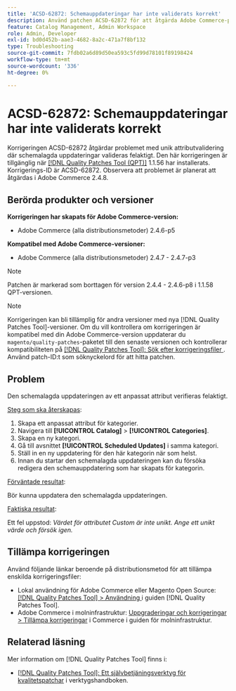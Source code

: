 ```yaml
---
title: 'ACSD-62872: Schemauppdateringar har inte validerats korrekt'
description: Använd patchen ACSD-62872 för att åtgärda Adobe Commerce-problemet med unik attributvalidering där schemalagda uppdateringar inte valideras korrekt.
feature: Catalog Management, Admin Workspace
role: Admin, Developer
exl-id: bd0d452b-aae3-4682-8a2c-471a7f8bf132
type: Troubleshooting
source-git-commit: 7fdb02a6d89d50ea593c5fd99d78101f89198424
workflow-type: tm+mt
source-wordcount: '336'
ht-degree: 0%

---
```


# ACSD-62872: Schemauppdateringar har inte validerats korrekt

Korrigeringen ACSD-62872 åtgärdar problemet med unik attributvalidering där schemalagda uppdateringar valideras felaktigt. Den här korrigeringen är tillgänglig när [[!DNL Quality Patches Tool (QPT)]](/help/tools/quality-patches-tool/quality-patches-tool-to-self-serve-quality-patches.md) 1.1.56 har installerats. Korrigerings-ID är ACSD-62872. Observera att problemet är planerat att åtgärdas i Adobe Commerce 2.4.8.

## Berörda produkter och versioner

**Korrigeringen har skapats för Adobe Commerce-version:**

* Adobe Commerce (alla distributionsmetoder) 2.4.6-p5

**Kompatibel med Adobe Commerce-versioner:**

* Adobe Commerce (alla distributionsmetoder) 2.4.7 - 2.4.7-p3

>[!NOTE]
>
>Patchen är markerad som borttagen för version 2.4.4 - 2.4.6-p8 i 1.1.58 QPT-versionen.

>[!NOTE]
>
>Korrigeringen kan bli tillämplig för andra versioner med nya [!DNL Quality Patches Tool]-versioner. Om du vill kontrollera om korrigeringen är kompatibel med din Adobe Commerce-version uppdaterar du `magento/quality-patches`-paketet till den senaste versionen och kontrollerar kompatibiliteten på [[!DNL Quality Patches Tool]: Sök efter korrigeringsfiler ](https://experienceleague.adobe.com/tools/commerce-quality-patches/index.html). Använd patch-ID:t som söknyckelord för att hitta patchen.

## Problem

Den schemalagda uppdateringen av ett anpassat attribut verifieras felaktigt.

<u>Steg som ska återskapas</u>:

1. Skapa ett anpassat attribut för kategorier.
1. Navigera till **[!UICONTROL Catalog]** > **[!UICONTROL Categories]**.
1. Skapa en ny kategori.
1. Gå till avsnittet **[!UICONTROL Scheduled Updates]** i samma kategori.
1. Ställ in en ny uppdatering för den här kategorin när som helst.
1. Innan du startar den schemalagda uppdateringen kan du försöka redigera den schemauppdatering som har skapats för kategorin.

<u>Förväntade resultat</u>:

Bör kunna uppdatera den schemalagda uppdateringen.

<u>Faktiska resultat</u>:

Ett fel uppstod: *Värdet för attributet Custom är inte unikt. Ange ett unikt värde och försök igen.*

## Tillämpa korrigeringen

Använd följande länkar beroende på distributionsmetod för att tillämpa enskilda korrigeringsfiler:

* Lokal användning för Adobe Commerce eller Magento Open Source: [[!DNL Quality Patches Tool] > Användning ](/help/tools/quality-patches-tool/usage.md) i guiden [!DNL Quality Patches Tool].
* Adobe Commerce i molninfrastruktur: [Uppgraderingar och korrigeringar > Tillämpa korrigeringar](https://experienceleague.adobe.com/en/docs/commerce-cloud-service/user-guide/develop/upgrade/apply-patches) i Commerce i guiden för molninfrastruktur.

## Relaterad läsning

Mer information om [!DNL Quality Patches Tool] finns i:

* [[!DNL Quality Patches Tool]: Ett självbetjäningsverktyg för kvalitetspatchar](/help/tools/quality-patches-tool/quality-patches-tool-to-self-serve-quality-patches.md) i verktygshandboken.
